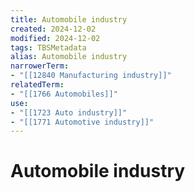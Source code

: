 ```yaml
---
title: Automobile industry
created: 2024-12-02
modified: 2024-12-02
tags: TBSMetadata
alias: Automobile industry
narrowerTerm:
- "[[12840 Manufacturing industry]]"
relatedTerm:
- "[[1766 Automobiles]]"
use:
- "[[1723 Auto industry]]"
- "[[1771 Automotive industry]]"
---
```

# Automobile industry
